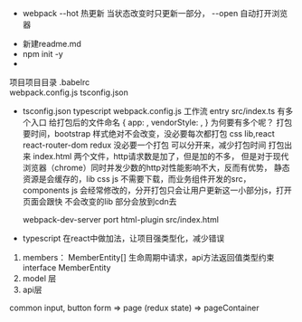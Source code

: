 -  webpack 
    --hot  热更新  当状态改变时只更新一部分，
    --open 自动打开浏览器
+ 新建readme.md
+ npm init -y 
+ 
项目项目目录
.babelrc  
webpack.config.js
tsconfig.json

- tsconfig.json typescript
webpack.config.js 工作流 
    entry src/index.ts
    有多个入口 给打包后的文件命名
    {
        app: ,
        vendorStyle: ,
    }
    为何要有多个呢？ 打包要时间，bootstrap 样式绝对不会改变，没必要每次都打包
    css lib,react react-router-dom redux 没必要一个打包 可以分开来，减少打包时间
    打包出来  index.html 两个文件，http请求数是加了，但是加的不多，
    但是对于现代浏览器（chrome）同时并发少数的http对性能影响不大，反而有优势，
    静态资源是会缓存的，lib css js 不需要下载，而业务组件开发的src，
    components js 会经常修改的，分开打包只会让用户更新这一小部分js，打开页面会跟快
    不会改变的lib 部分会放到cdn去

    webpack-dev-server port
    html-plugin src/index.html

- typescript 在react中做加法，让项目强类型化，减少错误
1. members： MemberEntity[]
生命周期中请求，api方法返回值类型约束
interface MemberEntity
2. model 层 
3. api层 


common input, button 
form => page (redux state) => pageContainer


